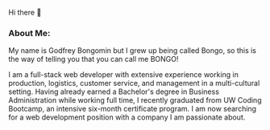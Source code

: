 Hi there 👋

### About Me:

My name is Godfrey Bongomin but I grew up being called Bongo, so this is the way of telling you that you can call me BONGO!

I am a full-stack web developer with extensive experience working in production, logistics, customer service, and management in a multi-cultural setting. Having already earned a Bachelor's degree in Business Administration while working full time, I recently graduated from UW Coding Bootcamp, an intensive six-month certificate program. I am now searching for a web development position with a company I am passionate about.


<!--
**bongomin256/bongomin256** is a ✨ _special_ ✨ repository because its `README.md` (this file) appears on your GitHub profile.

Here are some ideas to get you started:

- 🔭 I’m currently working on ...
- 🌱 I’m currently learning ...
- 👯 I’m looking to collaborate on ...
- 🤔 I’m looking for help with ...
- 💬 Ask me about ...
- 📫 How to reach me: ...
- 😄 Pronouns: ...
- ⚡ Fun fact: ...
-->
